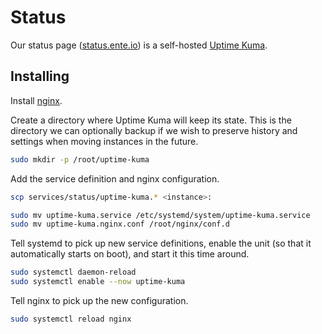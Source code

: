 # Status

Our status page ([status.ente.io](https://status.ente.io)) is a self-hosted
[Uptime Kuma](https://github.com/louislam/uptime-kuma).

## Installing

Install [nginx](../nginx/README.md).

Create a directory where Uptime Kuma will keep its state. This is the directory
we can optionally backup if we wish to preserve history and settings when moving
instances in the future.

```sh
sudo mkdir -p /root/uptime-kuma
```

Add the service definition and nginx configuration.

```sh
scp services/status/uptime-kuma.* <instance>:

sudo mv uptime-kuma.service /etc/systemd/system/uptime-kuma.service
sudo mv uptime-kuma.nginx.conf /root/nginx/conf.d
```

Tell systemd to pick up new service definitions, enable the unit (so that it
automatically starts on boot), and start it this time around.

```sh
sudo systemctl daemon-reload
sudo systemctl enable --now uptime-kuma
```

Tell nginx to pick up the new configuration.

```sh
sudo systemctl reload nginx
```
